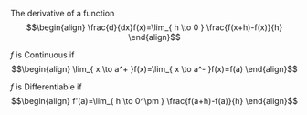 The derivative of a function
$$\begin{align}
\frac{d}{dx}f(x)=\lim_{ h \to 0 } \frac{f(x+h)-f(x)}{h}
\end{align}$$

$f$ is Continuous if
$$\begin{align}
\lim_{ x \to a^+ }f(x)=\lim_{ x \to a^- }f(x)=f(a)
\end{align}$$

$f$ is Differentiable if
$$\begin{align}
f'(a)=\lim_{ h \to 0^\pm } \frac{f(a+h)-f(a)}{h}
\end{align}$$
